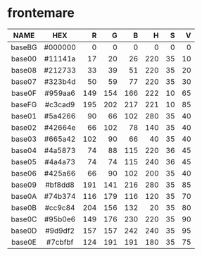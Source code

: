# frontemare

|  NAME  |   HEX   |  R  |  G  |  B  |  H  |  S  |  V  |
|:------:|:-------:|----:|----:|----:|----:|----:|----:|
| baseBG | #000000 |   0 |   0 |   0 |   0 |   0 |   0 |
| base00 | #11141a |  17 |  20 |  26 | 220 |  35 |  10 |
| base08 | #212733 |  33 |  39 |  51 | 220 |  35 |  20 |
| base07 | #323b4d |  50 |  59 |  77 | 220 |  35 |  30 |
| base0F | #959aa6 | 149 | 154 | 166 | 222 |  10 |  65 |
| baseFG | #c3cad9 | 195 | 202 | 217 | 221 |  10 |  85 |
| base01 | #5a4266 |  90 |  66 | 102 | 280 |  35 |  40 |
| base02 | #42664e |  66 | 102 |  78 | 140 |  35 |  40 |
| base03 | #665a42 | 102 |  90 |  66 |  40 |  35 |  40 |
| base04 | #4a5873 |  74 |  88 | 115 | 220 |  36 |  45 |
| base05 | #4a4a73 |  74 |  74 | 115 | 240 |  36 |  45 |
| base06 | #425a66 |  66 |  90 | 102 | 200 |  35 |  40 |
| base09 | #bf8dd8 | 191 | 141 | 216 | 280 |  35 |  85 |
| base0A | #74b374 | 116 | 179 | 116 | 120 |  35 |  70 |
| base0B | #cc9c84 | 204 | 156 | 132 |  20 |  35 |  80 |
| base0C | #95b0e6 | 149 | 176 | 230 | 220 |  35 |  90 |
| base0D | #9d9df2 | 157 | 157 | 242 | 240 |  35 |  95 |
| base0E | #7cbfbf | 124 | 191 | 191 | 180 |  35 |  75 |
